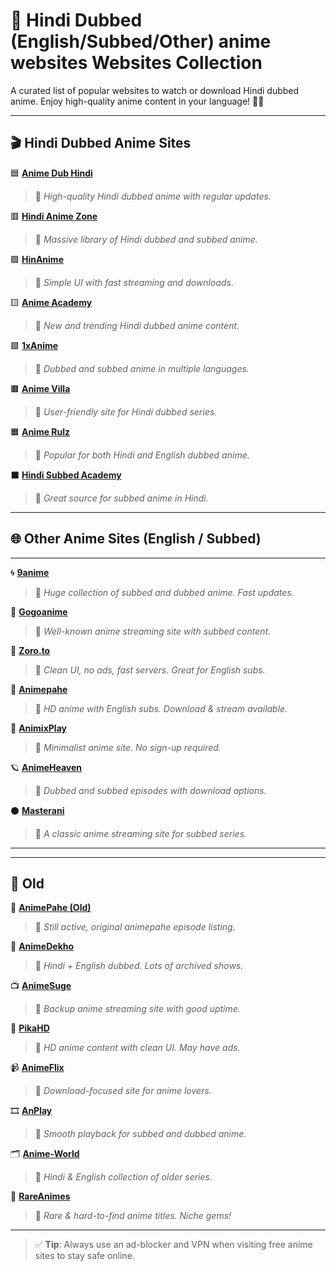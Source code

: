 # 🌟 Hindi Dubbed (English/Subbed/Other) anime websites Websites Collection

A curated list of popular websites to watch or download Hindi dubbed anime. Enjoy high-quality anime content in your language! 🎌✨

---

## 🎬  Hindi Dubbed Anime Sites

🟦 **[Anime Dub Hindi](https://www.animedubhindi.com/)**  
> 🔗 *High-quality Hindi dubbed anime with regular updates.*

🟥 **[Hindi Anime Zone](https://hindianimezone.com/)**  
> 🔗 *Massive library of Hindi dubbed and subbed anime.*

🟩 **[HinAnime](https://hinanime.site/)**  
> 🔗 *Simple UI with fast streaming and downloads.*

🟨 **[Anime Academy](https://animeacademy.in/)**  
> 🔗 *New and trending Hindi dubbed anime content.*

🟪 **[1xAnime](https://1xanime.in/)**  
> 🔗 *Dubbed and subbed anime in multiple languages.*

🟫 **[Anime Villa](https://animevilla.in/)**  
> 🔗 *User-friendly site for Hindi dubbed series.*

🟧 **[Anime Rulz](https://animerulz.net/)**  
> 🔗 *Popular for both Hindi and English dubbed anime.*

⬛ **[Hindi Subbed Academy](https://hindisubbedacademy.com/)**  
> 🔗 *Great source for subbed anime in Hindi.*

---

## 🌐 Other Anime Sites (English / Subbed)
---

🌀 **[9anime](https://9anime.pe/)**  
> 🔗 *Huge collection of subbed and dubbed anime. Fast updates.*

💜 **[Gogoanime](https://gogoanime.tel/)**  
> 🔗 *Well-known anime streaming site with subbed content.*

🔷 **[Zoro.to](https://zoro.to/)**  
> 🔗 *Clean UI, no ads, fast servers. Great for English subs.*

🧿 **[Animepahe](https://animepahe.ru/)**  
> 🔗 *HD anime with English subs. Download & stream available.*

🌌 **[AnimixPlay](https://animixplay.to/)**  
> 🔗 *Minimalist anime site. No sign-up required.*

🪐 **[AnimeHeaven](https://animeheaven.ru/)**  
> 🔗 *Dubbed and subbed episodes with download options.*

⚫ **[Masterani](https://masteranime.es/)**  
> 🔗 *A classic anime streaming site for subbed series.*

---
---

## 📼 Old 

💾 **[AnimePahe (Old)](https://animepahe.ru/anime)**  
> 🔗 *Still active, original animepahe episode listing.*

📀 **[AnimeDekho](https://animedekho.net/category/anime/)**  
> 🔗 *Hindi + English dubbed. Lots of archived shows.*

📺 **[AnimeSuge](https://animesuge.to/home)**  
> 🔗 *Backup anime streaming site with good uptime.*

🧸 **[PikaHD](https://pikahd.com/)**  
> 🔗 *HD anime content with clean UI. May have ads.*

📹 **[AnimeFlix](https://animeflix.website/)**  
> 🔗 *Download-focused site for anime lovers.*

🎞️ **[AnPlay](https://anplay.in/)**  
> 🔗 *Smooth playback for subbed and dubbed anime.*

🗂️ **[Anime-World](https://anime-world.in/)**  
> 🔗 *Hindi & English collection of older series.*

🧬 **[RareAnimes](https://www.rareanimes.co/)**  
> 🔗 *Rare & hard-to-find anime titles. Niche gems!*

---
> ✅ **Tip**: Always use an ad-blocker and VPN when visiting free anime sites to stay safe online.
